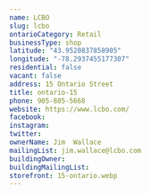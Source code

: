 ```yaml
---
name: LCBO
slug: lcbo
ontarioCategory: Retail
businessType: shop
latitude: "43.9520837858905"
longitude: "-78.2937455177307"
residential: false
vacant: false
address: 15 Ontario Street
title: ontario-15
phone: 905-885-5668
website: https://www.lcbo.com/
facebook:
instagram:
twitter:
ownerName: Jim  Wallace
mailingList: jim.wallace@lcbo.com
buildingOwner:
buildingMailingList:
storefront: 15-ontario.webp
---
```


